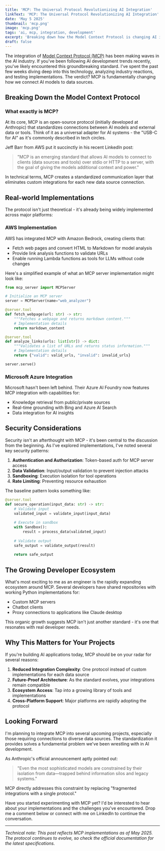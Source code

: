 ```yaml
---
title: 'MCP: The Universal Protocol Revolutionizing AI Integration'
linkText: 'MCP: The Universal Protocol Revolutionizing AI Integration'
date: 'May 5 2025'
thumbnail: 'mcp.png'
image: 'mcp.png'
tags: 'ai, mcp, integration, development'
excerpt: 'Breaking down how the Model Context Protocol is changing AI integration'
draft: false
---
```


The integration of <a href="https://github.com/anthropics/anthropic-cookbook/tree/main/model_context_protocol" target="_blank" rel="noopener noreferrer">Model Context Protocol (MCP)</a> has been making waves in the AI industry. If you've been following AI development trends recently, you've likely encountered this groundbreaking standard. I've spent the past few weeks diving deep into this technology, analyzing industry reactions, and testing implementations. The verdict? MCP is fundamentally changing how we connect AI models to data sources.

## Breaking Down the Model Context Protocol

### What exactly is MCP?

At its core, MCP is an open-source protocol (initially developed at Anthropic) that standardizes connections between AI models and external data or tools. Think of it as a universal adapter for AI systems - the "USB-C for AI" as it's commonly described in tech circles.

Jeff Barr from AWS put it succinctly in his recent LinkedIn post:

> "MCP is an emerging standard that allows AI models to connect to clients (data sources and tools) over stdio or HTTP to a server, with the goal of giving the models additional context and power."

In technical terms, MCP creates a standardized communication layer that eliminates custom integrations for each new data source connection.

## Real-world Implementations

The protocol isn't just theoretical - it's already being widely implemented across major platforms:

### AWS Implementation

AWS has integrated MCP with Amazon Bedrock, creating clients that:
- Fetch web pages and convert HTML to Markdown for model analysis
- Provide link analysis functions to validate URLs
- Enable running Lambda functions as tools for LLMs without code changes

Here's a simplified example of what an MCP server implementation might look like:

```python
from mcp_server import MCPServer

# Initialize an MCP server
server = MCPServer(name="web_analyzer")

@server.tool
def fetch_webpage(url: str) -> str:
    """Fetches a webpage and returns markdown content."""
    # Implementation details
    return markdown_content

@server.tool
def analyze_links(urls: list[str]) -> dict:
    """Validates a list of URLs and returns status information."""
    # Implementation details
    return {"valid": valid_urls, "invalid": invalid_urls}

server.serve()
```

### Microsoft Azure Integration

Microsoft hasn't been left behind. Their Azure AI Foundry now features MCP integration with capabilities for:
- Knowledge retrieval from public/private sources
- Real-time grounding with Bing and Azure AI Search
- Data integration for AI insights

## Security Considerations

Security isn't an afterthought with MCP - it's been central to the discussion from the beginning. As I've explored implementations, I've noted several key security patterns:

1. **Authentication and Authorization**: Token-based auth for MCP server access
2. **Data Validation**: Input/output validation to prevent injection attacks
3. **Sandboxing**: Execution isolation for tool operations
4. **Rate Limiting**: Preventing resource exhaustion

The baseline pattern looks something like:

```python
@server.tool
def secure_operation(input_data: str) -> str:
    # Validate input
    validated_input = validate_input(input_data)
    
    # Execute in sandbox
    with Sandbox():
        result = process_data(validated_input)
    
    # Validate output
    safe_output = validate_output(result)
    
    return safe_output
```

## The Growing Developer Ecosystem

What's most exciting to me as an engineer is the rapidly expanding ecosystem around MCP. Several developers have shared repositories with working Python implementations for:
- Custom MCP servers
- Chatbot clients
- Proxy connections to applications like Claude desktop

This organic growth suggests MCP isn't just another standard - it's one that resonates with real developer needs.

## Why This Matters for Your Projects

If you're building AI applications today, MCP should be on your radar for several reasons:

1. **Reduced Integration Complexity**: One protocol instead of custom implementations for each data source
2. **Future-Proof Architecture**: As the standard evolves, your integrations remain compatible
3. **Ecosystem Access**: Tap into a growing library of tools and implementations
4. **Cross-Platform Support**: Major platforms are rapidly adopting the protocol

## Looking Forward

I'm planning to integrate MCP into several upcoming projects, especially those requiring connections to diverse data sources. The standardization it provides solves a fundamental problem we've been wrestling with in AI development.

As Anthropic's official announcement aptly pointed out:

> "Even the most sophisticated models are constrained by their isolation from data—trapped behind information silos and legacy systems."

MCP directly addresses this constraint by replacing "fragmented integrations with a single protocol."

Have you started experimenting with MCP yet? I'd be interested to hear about your implementations and the challenges you've encountered. Drop me a comment below or connect with me on LinkedIn to continue the conversation.

---

*Technical note: This post reflects MCP implementations as of May 2025. The protocol continues to evolve, so check the official documentation for the latest specifications.*
